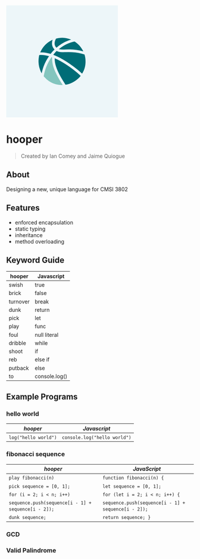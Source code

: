 
![hooper logo](docs/hooper.png)

# hooper
> Created by Ian Comey and Jaime Quiogue

## About

Designing a new, unique language for CMSI 3802

## Features

- enforced encapsulation
- static typing
- inheritance
- method overloading

## Keyword Guide

| hooper   | Javascript    |
| -------- | ------------- |
| swish    | true          |
| brick    | false         |
| turnover | break         |
| dunk     | return        |
| pick     | let           |
| play     | func          |
| foul     | null literal  |
| dribble  | while         |
| shoot    | if            |
| reb      | else if       |
| putback  | else          |
| to       | console.log() |

## Example Programs

### hello world
| _hooper_   | _Javascript_    |
| -------- | ------------- |
| `log("hello world")` | `console.log("hello world")`       |

### fibonacci sequence
| _hooper_   | _JavaScript_    |
|------------|----------------|
| `play fibonacci(n)` | `function fibonacci(n) { `|
| `pick sequence = [0, 1];`| `let sequence = [0, 1];` |
| `for (i = 2; i < n; i++)` | `for (let i = 2; i < n; i++) {` |
| `sequence.push(sequence[i - 1] + sequence[i - 2]);` | `sequence.push(sequence[i - 1] + sequence[i - 2]);` |
| `dunk sequence;` | `return sequence; }` |    
### GCD

### Valid Palindrome
